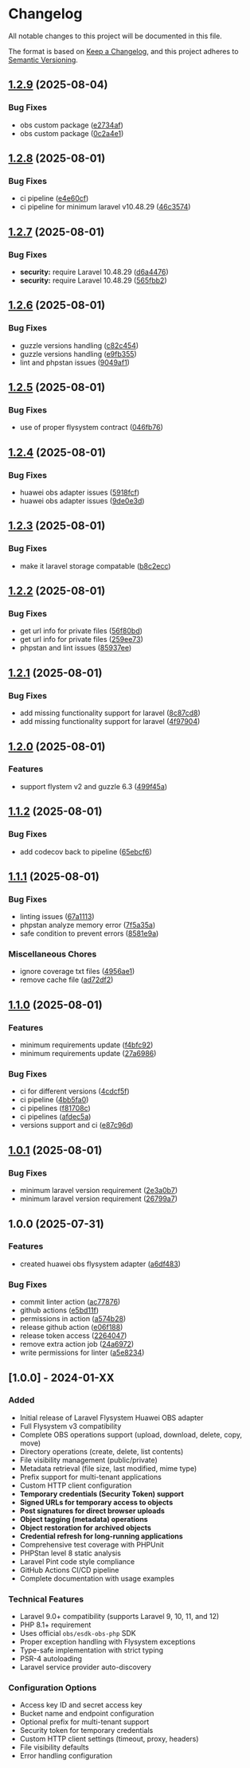# Changelog

All notable changes to this project will be documented in this file.

The format is based on [Keep a Changelog](https://keepachangelog.com/en/1.0.0/),
and this project adheres to [Semantic Versioning](https://semver.org/spec/v2.0.0.html).

## [1.2.9](https://github.com/mubbi/laravel-flysystem-huawei-obs/compare/v1.2.8...v1.2.9) (2025-08-04)


### Bug Fixes

* obs custom package ([e2734af](https://github.com/mubbi/laravel-flysystem-huawei-obs/commit/e2734af28193a35a00c89c22786ca47c9d4b9db6))
* obs custom package ([0c2a4e1](https://github.com/mubbi/laravel-flysystem-huawei-obs/commit/0c2a4e154a0192664b753087f571e8c2c5f3e250))

## [1.2.8](https://github.com/mubbi/laravel-flysystem-huawei-obs/compare/v1.2.7...v1.2.8) (2025-08-01)


### Bug Fixes

* ci pipeline ([e4e60cf](https://github.com/mubbi/laravel-flysystem-huawei-obs/commit/e4e60cf4b1bd6aefa7746c8294ddff41eb3a7525))
* ci pipeline for minimum laravel v10.48.29 ([46c3574](https://github.com/mubbi/laravel-flysystem-huawei-obs/commit/46c3574123426bc89934b516847605976ba94251))

## [1.2.7](https://github.com/mubbi/laravel-flysystem-huawei-obs/compare/v1.2.6...v1.2.7) (2025-08-01)


### Bug Fixes

* **security:** require Laravel 10.48.29 ([d6a4476](https://github.com/mubbi/laravel-flysystem-huawei-obs/commit/d6a44763de1c3c60365168bd111dc6bf70572d4d))
* **security:** require Laravel 10.48.29 ([565fbb2](https://github.com/mubbi/laravel-flysystem-huawei-obs/commit/565fbb2df5344499f4b8bdbc760099b649af55c1))

## [1.2.6](https://github.com/mubbi/laravel-flysystem-huawei-obs/compare/v1.2.5...v1.2.6) (2025-08-01)


### Bug Fixes

* guzzle versions handling ([c82c454](https://github.com/mubbi/laravel-flysystem-huawei-obs/commit/c82c454ae4f6174f2c82f0eff6212ac1ea753c49))
* guzzle versions handling ([e9fb355](https://github.com/mubbi/laravel-flysystem-huawei-obs/commit/e9fb355b03ee80116bccc287997ad1368d5c7280))
* lint and phpstan issues ([9049af1](https://github.com/mubbi/laravel-flysystem-huawei-obs/commit/9049af162d53bcc49ad272a38a450abd641c84b9))

## [1.2.5](https://github.com/mubbi/laravel-flysystem-huawei-obs/compare/v1.2.4...v1.2.5) (2025-08-01)


### Bug Fixes

* use of proper flysystem contract ([046fb76](https://github.com/mubbi/laravel-flysystem-huawei-obs/commit/046fb76062f5e46cf56096dba6d3ace17b686dc5))

## [1.2.4](https://github.com/mubbi/laravel-flysystem-huawei-obs/compare/v1.2.3...v1.2.4) (2025-08-01)


### Bug Fixes

* huawei obs adapter issues ([5918fcf](https://github.com/mubbi/laravel-flysystem-huawei-obs/commit/5918fcfcd6b6ed8bb97e5234811bf7633320302d))
* huawei obs adapter issues ([9de0e3d](https://github.com/mubbi/laravel-flysystem-huawei-obs/commit/9de0e3d376e1747056972f220853ec04be8ab95f))

## [1.2.3](https://github.com/mubbi/laravel-flysystem-huawei-obs/compare/v1.2.2...v1.2.3) (2025-08-01)


### Bug Fixes

* make it laravel storage compatable ([b8c2ecc](https://github.com/mubbi/laravel-flysystem-huawei-obs/commit/b8c2eccf672b09ff1c8fe009b2064aea9c329492))

## [1.2.2](https://github.com/mubbi/laravel-flysystem-huawei-obs/compare/v1.2.1...v1.2.2) (2025-08-01)


### Bug Fixes

* get url info for private files ([56f80bd](https://github.com/mubbi/laravel-flysystem-huawei-obs/commit/56f80bd7991923de922ac83b47c74672a8875b5c))
* get url info for private files ([259ee73](https://github.com/mubbi/laravel-flysystem-huawei-obs/commit/259ee73263718c6f13e6402658dbf7cf9c2efc24))
* phpstan and lint issues ([85937ee](https://github.com/mubbi/laravel-flysystem-huawei-obs/commit/85937ee93a7ff4cc0870b6a0c4cf2353aa2349a5))

## [1.2.1](https://github.com/mubbi/laravel-flysystem-huawei-obs/compare/v1.2.0...v1.2.1) (2025-08-01)


### Bug Fixes

* add missing functionality support for laravel ([8c87cd8](https://github.com/mubbi/laravel-flysystem-huawei-obs/commit/8c87cd8d364f6e05ea9314b0dc077855c43678d7))
* add missing functionality support for laravel ([4f97904](https://github.com/mubbi/laravel-flysystem-huawei-obs/commit/4f9790422707e3bc0014778aed7f3f3d103d1dcb))

## [1.2.0](https://github.com/mubbi/laravel-flysystem-huawei-obs/compare/v1.1.2...v1.2.0) (2025-08-01)


### Features

* support flystem v2 and guzzle 6.3 ([499f45a](https://github.com/mubbi/laravel-flysystem-huawei-obs/commit/499f45a97036c450e60595c3d152519aba52c3f6))

## [1.1.2](https://github.com/mubbi/laravel-flysystem-huawei-obs/compare/v1.1.1...v1.1.2) (2025-08-01)


### Bug Fixes

* add codecov back to pipeline ([65ebcf6](https://github.com/mubbi/laravel-flysystem-huawei-obs/commit/65ebcf6cbdb5baceec0a4f31da02ac25112a41d9))

## [1.1.1](https://github.com/mubbi/laravel-flysystem-huawei-obs/compare/v1.1.0...v1.1.1) (2025-08-01)


### Bug Fixes

* linting issues ([67a1113](https://github.com/mubbi/laravel-flysystem-huawei-obs/commit/67a1113ace20c32c90c6ace007cc87b7d39a93d6))
* phpstan analyze memory error ([7f5a35a](https://github.com/mubbi/laravel-flysystem-huawei-obs/commit/7f5a35afbb0e74669839263edafa4f36bbe5ad46))
* safe condition to prevent errors ([8581e9a](https://github.com/mubbi/laravel-flysystem-huawei-obs/commit/8581e9a77f7b2c64077af58987215219ed6ae7be))


### Miscellaneous Chores

* ignore coverage txt files ([4956ae1](https://github.com/mubbi/laravel-flysystem-huawei-obs/commit/4956ae11d8d0cee97f4beef489a887574cabd17d))
* remove cache file ([ad72df2](https://github.com/mubbi/laravel-flysystem-huawei-obs/commit/ad72df2b3627b6bdeccfb2ff440eb13051005159))

## [1.1.0](https://github.com/mubbi/laravel-flysystem-huawei-obs/compare/v1.0.1...v1.1.0) (2025-08-01)


### Features

* minimum requirements update ([f4bfc92](https://github.com/mubbi/laravel-flysystem-huawei-obs/commit/f4bfc92e71d87ac88c84497a71e67fbdcfa92352))
* minimum requirements update ([27a6986](https://github.com/mubbi/laravel-flysystem-huawei-obs/commit/27a698672460039a864505501962f3d5a82ec190))


### Bug Fixes

* ci for different versions ([4cdcf5f](https://github.com/mubbi/laravel-flysystem-huawei-obs/commit/4cdcf5fd1b61e60ebb70a2aa9bc69a70a076d8a3))
* ci pipeline ([4bb5fa0](https://github.com/mubbi/laravel-flysystem-huawei-obs/commit/4bb5fa0df93af6a3ec82255b147846354e31cd66))
* ci pipelines ([f81708c](https://github.com/mubbi/laravel-flysystem-huawei-obs/commit/f81708cae3e801c9d9ef39a3ccd8e74ec29ad772))
* ci pipelines ([afdec5a](https://github.com/mubbi/laravel-flysystem-huawei-obs/commit/afdec5a320fbf396579dce6c00ee4d7b96f08df1))
* versions support and ci ([e87c96d](https://github.com/mubbi/laravel-flysystem-huawei-obs/commit/e87c96dd4b0c9e2c9f911844d2588d8c9e5731a5))

## [1.0.1](https://github.com/mubbi/laravel-flysystem-huawei-obs/compare/v1.0.0...v1.0.1) (2025-08-01)


### Bug Fixes

* minimum laravel version requirement ([2e3a0b7](https://github.com/mubbi/laravel-flysystem-huawei-obs/commit/2e3a0b7140a7f3a9d3fb340ac26a90fbfb8d100e))
* minimum laravel version requirement ([26799a7](https://github.com/mubbi/laravel-flysystem-huawei-obs/commit/26799a7b7fc050611069011cbc570d23d59d68b8))

## 1.0.0 (2025-07-31)


### Features

* created huawei obs flysystem adapter ([a6df483](https://github.com/mubbi/laravel-flysystem-huawei-obs/commit/a6df483d0c5f52860717635f03ece8f9d47cec0f))


### Bug Fixes

* commit linter action ([ac77876](https://github.com/mubbi/laravel-flysystem-huawei-obs/commit/ac778761fef4306ce846a2638f2097fb8a1bd973))
* github actions ([e5bd11f](https://github.com/mubbi/laravel-flysystem-huawei-obs/commit/e5bd11f401585e40a79014a35044a6066ec92664))
* permissions in action ([a574b28](https://github.com/mubbi/laravel-flysystem-huawei-obs/commit/a574b28f47998575f34fdf816ae4986781ed0b3d))
* release github action ([e06f188](https://github.com/mubbi/laravel-flysystem-huawei-obs/commit/e06f18886357ac9bd822a06362d2baaac033137c))
* release token access ([2264047](https://github.com/mubbi/laravel-flysystem-huawei-obs/commit/22640474215ef766f46067e316681d9676f7c2c3))
* remove extra action job ([24a6972](https://github.com/mubbi/laravel-flysystem-huawei-obs/commit/24a69729f48668850f23d5568e860918309ef518))
* write permissions for linter ([a5e8234](https://github.com/mubbi/laravel-flysystem-huawei-obs/commit/a5e82342f7e876a7384eac8f3e3a864d875afa5d))

## [1.0.0] - 2024-01-XX

### Added
- Initial release of Laravel Flysystem Huawei OBS adapter
- Full Flysystem v3 compatibility
- Complete OBS operations support (upload, download, delete, copy, move)
- Directory operations (create, delete, list contents)
- File visibility management (public/private)
- Metadata retrieval (file size, last modified, mime type)
- Prefix support for multi-tenant applications
- Custom HTTP client configuration
- **Temporary credentials (Security Token) support**
- **Signed URLs for temporary access to objects**
- **Post signatures for direct browser uploads**
- **Object tagging (metadata) operations**
- **Object restoration for archived objects**
- **Credential refresh for long-running applications**
- Comprehensive test coverage with PHPUnit
- PHPStan level 8 static analysis
- Laravel Pint code style compliance
- GitHub Actions CI/CD pipeline
- Complete documentation with usage examples

### Technical Features
- Laravel 9.0+ compatibility (supports Laravel 9, 10, 11, and 12)
- PHP 8.1+ requirement
- Uses official `obs/esdk-obs-php` SDK
- Proper exception handling with Flysystem exceptions
- Type-safe implementation with strict typing
- PSR-4 autoloading
- Laravel service provider auto-discovery

### Configuration Options
- Access key ID and secret access key
- Bucket name and endpoint configuration
- Optional prefix for multi-tenant support
- Security token for temporary credentials
- Custom HTTP client settings (timeout, proxy, headers)
- File visibility defaults
- Error handling configuration
